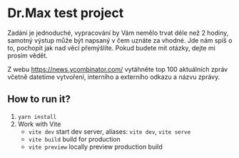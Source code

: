 # Dr.Max test project

Zadání je jednoduché, vypracování by Vám nemělo trvat déle než 2 hodiny, samotný výstup může být napsaný v čem uznáte za vhodné. Jde nám spíš o to, pochopit jak nad věcí přemýšlíte. Pokud budete mít otázky, dejte mi prosím vědět.

Z webu https://news.ycombinator.com/ vytáhněte top 100 aktuálních zpráv včetně datetime vytvoření, interního a externího odkazu a názvu zprávy.

## How to run it?

1. `yarn install`
2. Work with Vite
   * `vite dev` start dev server, aliases: `vite dev`, `vite serve`
   * `vite build` build for production
   * `vite preview` locally preview production build

